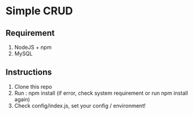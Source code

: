 # Simple CRUD

## Requirement
1. NodeJS + npm
2. MySQL

## Instructions
1. Clone this repo
2. Run : npm install (if error, check system requirement or run npm install again)
3. Check config/index.js, set your config / environment!
